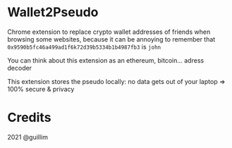 # Wallet2Pseudo
Chrome extension to replace crypto wallet addresses of friends when browsing some websites, because it can be annoying to remember that `0x9590b5fc46a499ad1f6k72d39b5334b1b4987fb3` is `john` 

You can think about this extension as an ethereum, bitcoin... adress decoder

This extension stores the pseudo locally: no data gets out of your laptop => 100% secure & privacy

# Credits
2021 @guillim
